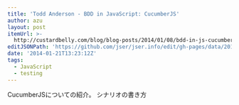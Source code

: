 ```yaml
---
title: 'Todd Anderson - BDD in JavaScript: CucumberJS'
author: azu
layout: post
itemUrl: >-
  http://custardbelly.com/blog/blog-posts/2014/01/08/bdd-in-js-cucumberjs/index.html
editJSONPath: 'https://github.com/jser/jser.info/edit/gh-pages/data/2014/01/index.json'
date: '2014-01-21T13:23:12Z'
tags:
  - JavaScript
  - testing
---
```

CucumberJSについての紹介。
シナリオの書き方
